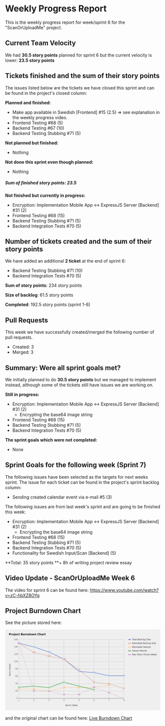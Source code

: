 # Weekly Progress Report

This is the weekly progress report for week/sprint 6 for the "ScanOrUploadMe" project.

## Current Team Velocity

We had **30.5 story points** planned for sprint 6 but the current velocity is lower: **23.5 story points**

## Tickets finished and the sum of their story points

The issues listed below are the tickets we have closed this sprint and can be found in the project's closed column:

**Planned and finished:**

- Make app available in Swedish [Frontend] #15 (2.5) => see explanation in the weekly progress video.
- Frontend Testing #68 (5)
- Backend Testing #67 (10)
- Backend Testing Stubbing #71 (5)

**Not planned but finished:**

- Nothing

**Not done this sprint even though planned:**

- Nothing

#####  Sum of finished story points: 23.5



**Not finished but currently in progress:**

- Encryption: Implementation Mobile App <-> ExpressJS Server [Backend] #31 (2)
- Frontend Testing #68 (15)
- Backend Testing Stubbing #71 (5)
- Backend Integration Tests #70 (5)

## Number of tickets created and the sum of their story points

We have added an additional **2 ticket** at the end of sprint 6:

- Backend Testing Stubbing #71 (10)
- Backend Integration Tests #70 (5)

**Sum of story points**: 234 story points

**Size of backlog**: 61.5 story points 

**Completed**: 192.5 story points (sprint 1-6)

## Pull Requests

This week we have successfully created/merged the following number of pull requests.

- Created: 3
- Merged: 3
## Summary: Were all sprint goals met?

We initially planned to do **30.5 story points** but we managed to implement instead, although some of the tickets still have issues we are working on. 

**Still in progress:**

- Encryption: Implementation Mobile App <-> ExpressJS Server [Backend] #31 (2)
    - Encrypting the base64 image string
- Frontend Testing #68 (15)
- Backend Testing Stubbing #71 (5)
- Backend Integration Tests #70 (5)

**The sprint goals which were not completed:**

- None

## Sprint Goals for the following week (Sprint 7)

The following issues have been selected as the targets for next weeks sprint. The issue for each ticket can be found in the project's sprint backlog column:

- Sending created calendar event via e-mail #5 (3)

The following issues are from last week's sprint and are going to be finished this week:

- Encryption: Implementation Mobile App <-> ExpressJS Server [Backend] #31 (2)
    - Encrypting the base64 image string
- Frontend Testing #68 (15)
- Backend Testing Stubbing #71 (5)
- Backend Integration Tests #70 (5)
- Functionality for Swedish Input/Scan [Backend] (5)

**Total: 35 story points **+ 8h of writing project review essay 

## Video Update - ScanOrUploadMe Week 6

The video for sprint 6 can be found here: https://www.youtube.com/watch?v=zC-hbXZ8OYg


## Project Burndown Chart
See the picture stored here:

 ![Burndown Chart Sprint 6](./burndown_chart_numero_seis.png) 

and the original chart can be found here: [Live Burndown Chart](https://docs.google.com/spreadsheets/d/12GmSHIXMWHx2LpgqF7Fsc416dBMk8yJf_pnBWDaJ7bY/edit?usp=sharing)

